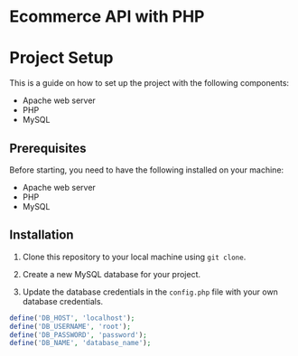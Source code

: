 # Ecommerce API with PHP

# Project Setup

This is a guide on how to set up the project with the following components:

- Apache web server
- PHP
- MySQL

## Prerequisites

Before starting, you need to have the following installed on your machine:

- Apache web server
- PHP
- MySQL

## Installation

1. Clone this repository to your local machine using `git clone`.

2. Create a new MySQL database for your project.

3. Update the database credentials in the `config.php` file with your own database credentials.

```php
define('DB_HOST', 'localhost');
define('DB_USERNAME', 'root');
define('DB_PASSWORD', 'password');
define('DB_NAME', 'database_name');



